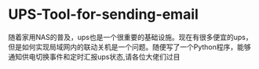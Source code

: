 # UPS-Tool-for-sending-email
随着家用NAS的普及，ups也是一个很重要的基础设施。现在有很多便宜的ups，但是如何实现局域网内的联动关机是一个问题。随便写了一个Python程序，能够通知供电切换事件和定时汇报ups状态,请各位大佬们过目

